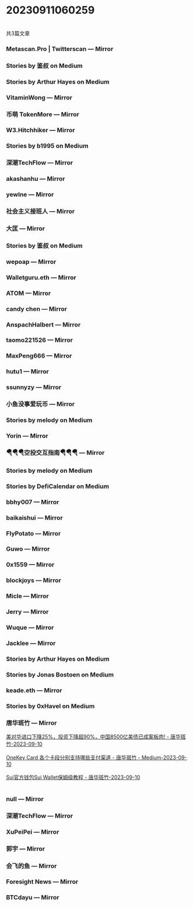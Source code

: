 <h1>20230911060259</h1><br/>共3篇文章


###  Metascan.Pro | Twitterscan — Mirror











###  Stories by 鉴叔 on Medium









###  Stories by Arthur Hayes on Medium









###  VitaminWong — Mirror











###  币萌 TokenMore — Mirror











###  W3.Hitchhiker — Mirror











###  Stories by b1995 on Medium







###  深潮TechFlow — Mirror











###  akashanhu — Mirror











###  yewlne — Mirror











###  社会主义接班人 — Mirror











###  大匡 — Mirror







###  Stories by 鉴叔 on Medium













###  wepoap — Mirror













###  Walletguru.eth — Mirror











###  ATOM — Mirror















###  candy chen — Mirror









###  AnspachHalbert — Mirror









###  taomo221526 — Mirror





















###  MaxPeng666 — Mirror













###  hutu1 — Mirror













###  ssunnyzy — Mirror











###  小鱼没事爱玩币 — Mirror







###  Stories by melody on Medium







###  Yorin — Mirror



















###  🪂🪂🪂空投交互指南🪂🪂🪂 — Mirror







###  Stories by melody on Medium







###  Stories by DefiCalendar on Medium















###  bbhy007 — Mirror







###  baikaishui — Mirror























###  FlyPotato — Mirror









###  Guwo — Mirror











###  0x1559 — Mirror













###  blockjoys — Mirror















###  Micle — Mirror

















###  Jerry — Mirror







###  Wuque — Mirror













###  Jacklee — Mirror











###  Stories by Arthur Hayes on Medium









###  Stories by Jonas Bostoen on Medium







###  keade.eth — Mirror









###  Stories by 0xHavel on Medium











###  唐华斑竹 — Mirror

<a target=_blank rel=nofollow href="https://mirror.xyz/0x731644a15A2C445825F7Bd6002870c49B83bc859/mdDHWS9CmrWQ_uDKFIu9oNXiq_aa1VY38eyaTte_Njk" >美对华进口下降25%，投资下降超90%，中国8500亿美债已成案板肉! - 唐华斑竹-2023-09-10</a><br/><br/><a target=_blank rel=nofollow href="https://mirror.xyz/0x731644a15A2C445825F7Bd6002870c49B83bc859/lfi89VWkA_SsdTsAyhNdEFQ8iRnaUZl9a58OYSYuG5Y" >OneKey Card 各个卡段分别支持哪些支付渠道 - 唐华斑竹 - Medium-2023-09-10</a><br/><br/><a target=_blank rel=nofollow href="https://mirror.xyz/0x731644a15A2C445825F7Bd6002870c49B83bc859/l0criubmzVjm1HLYGpy8ryf2-jbIOngA5r-RyAl0JGc" >Sui官方钱包Sui Wallet保姆级教程 - 唐华斑竹-2023-09-10</a><br/><br/>





###  null — Mirror



















###  深潮TechFlow — Mirror





















###  XuPeiPei — Mirror







###  郭宇 — Mirror







###  会飞的鱼 — Mirror

















###  Foresight News — Mirror















###  BTCdayu — Mirror





